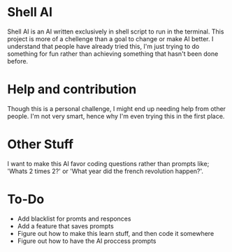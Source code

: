 # Shell AI
Shell AI is an AI written exclusively in shell script to run in the terminal. This project is more of a chellenge than a goal to change or make AI better. I understand that people have already tried this, I'm just trying to do something for fun rather than achieving something that hasn't been done before.
# Help and contribution
Though this is a personal challenge, I might end up needing help from other people. I'm not very smart, hence why I'm even trying this in the first place.
# Other Stuff
I want to make this AI favor coding questions rather than prompts like; 'Whats 2 times 2?' or 'What year did the french revolution happen?'.
# To-Do
* Add blacklist for promts and responces
* Add a feature that saves prompts
* Figure out how to make this learn stuff, and then code it somewhere
* Figure out how to have the AI proccess prompts